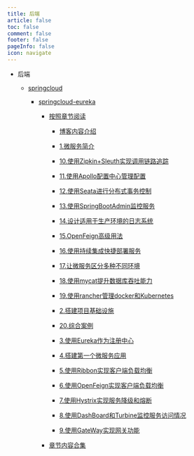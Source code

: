 ```yaml
---
title: 后端
article: false
toc: false
comment: false
footer: false
pageInfo: false
icon: navigate
---
```


- 后端

    - <a class="breadcrumb-link" target="_blank" href="springcloud">springcloud</a>

        - <a class="breadcrumb-link" target="_blank" href="springcloud/springcloud-eureka">springcloud-eureka</a>


            - <a class="breadcrumb-link" target="_blank" href="springcloud/springcloud-eureka/shardings">按照章节阅读</a>

                - <a class="breadcrumb-link" target="_blank" href="springcloud/springcloud-eureka/shardings/springcloud-eureka-chapter-0.博客内容介绍.html">博客内容介绍</a>

                - <a class="breadcrumb-link" target="_blank" href="springcloud/springcloud-eureka/shardings/springcloud-eureka-chapter-1.微服务简介.html">1.微服务简介</a>

                - <a class="breadcrumb-link" target="_blank" href="springcloud/springcloud-eureka/shardings/springcloud-eureka-chapter-10.使用Zipkin+Sleuth实现调用链路追踪.html">10.使用Zipkin+Sleuth实现调用链路追踪</a>

                - <a class="breadcrumb-link" target="_blank" href="springcloud/springcloud-eureka/shardings/springcloud-eureka-chapter-11.使用Apollo配置中心管理配置.html">11.使用Apollo配置中心管理配置</a>

                - <a class="breadcrumb-link" target="_blank" href="springcloud/springcloud-eureka/shardings/springcloud-eureka-chapter-12.使用Seata进行分布式事务控制.html">12.使用Seata进行分布式事务控制</a>

                - <a class="breadcrumb-link" target="_blank" href="springcloud/springcloud-eureka/shardings/springcloud-eureka-chapter-13.使用SpringBootAdmin监控服务.html">13.使用SpringBootAdmin监控服务</a>

                - <a class="breadcrumb-link" target="_blank" href="springcloud/springcloud-eureka/shardings/springcloud-eureka-chapter-14.设计适用于生产环境的日志系统.html">14.设计适用于生产环境的日志系统</a>

                - <a class="breadcrumb-link" target="_blank" href="springcloud/springcloud-eureka/shardings/springcloud-eureka-chapter-15.OpenFeign高级用法.html">15.OpenFeign高级用法</a>

                - <a class="breadcrumb-link" target="_blank" href="springcloud/springcloud-eureka/shardings/springcloud-eureka-chapter-16.使用持续集成快捷部署服务.html">16.使用持续集成快捷部署服务</a>

                - <a class="breadcrumb-link" target="_blank" href="springcloud/springcloud-eureka/shardings/springcloud-eureka-chapter-17.让微服务区分多种不同环境.html">17.让微服务区分多种不同环境</a>

                - <a class="breadcrumb-link" target="_blank" href="springcloud/springcloud-eureka/shardings/springcloud-eureka-chapter-18.使用mycat提升数据库吞吐能力.html">18.使用mycat提升数据库吞吐能力</a>

                - <a class="breadcrumb-link" target="_blank" href="springcloud/springcloud-eureka/shardings/springcloud-eureka-chapter-19.使用rancher管理docker和Kubernetes.html">19.使用rancher管理docker和Kubernetes</a>

                - <a class="breadcrumb-link" target="_blank" href="springcloud/springcloud-eureka/shardings/springcloud-eureka-chapter-2.搭建项目基础设施.html">2.搭建项目基础设施</a>

                - <a class="breadcrumb-link" target="_blank" href="springcloud/springcloud-eureka/shardings/springcloud-eureka-chapter-20.综合案例.html">20.综合案例</a>

                - <a class="breadcrumb-link" target="_blank" href="springcloud/springcloud-eureka/shardings/springcloud-eureka-chapter-3.使用Eureka作为注册中心.html">3.使用Eureka作为注册中心</a>

                - <a class="breadcrumb-link" target="_blank" href="springcloud/springcloud-eureka/shardings/springcloud-eureka-chapter-4.搭建第一个微服务应用.html">4.搭建第一个微服务应用</a>

                - <a class="breadcrumb-link" target="_blank" href="springcloud/springcloud-eureka/shardings/springcloud-eureka-chapter-5.使用Ribbon实现客户端负载均衡.html">5.使用Ribbon实现客户端负载均衡</a>

                - <a class="breadcrumb-link" target="_blank" href="springcloud/springcloud-eureka/shardings/springcloud-eureka-chapter-6.使用OpenFeign实现客户端负载均衡.html">6.使用OpenFeign实现客户端负载均衡</a>

                - <a class="breadcrumb-link" target="_blank" href="springcloud/springcloud-eureka/shardings/springcloud-eureka-chapter-7.使用Hystrix实现服务降级和熔断.html">7.使用Hystrix实现服务降级和熔断</a>

                - <a class="breadcrumb-link" target="_blank" href="springcloud/springcloud-eureka/shardings/springcloud-eureka-chapter-8.使用DashBoard和Turbine监控服务访问情况.html">8.使用DashBoard和Turbine监控服务访问情况</a>

                - <a class="breadcrumb-link" target="_blank" href="springcloud/springcloud-eureka/shardings/springcloud-eureka-chapter-9.使用GateWay实现网关功能.html">9.使用GateWay实现网关功能</a>

            - <a class="breadcrumb-link" target="_blank" href="springcloud/springcloud-eureka/springcloud-eureka.html#intro">章节内容合集</a>
